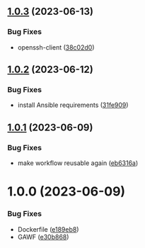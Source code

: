## [1.0.3](https://github.com/lungmuss/feuerfest.deploy/compare/v1.0.2...v1.0.3) (2023-06-13)


### Bug Fixes

* openssh-client ([38c02d0](https://github.com/lungmuss/feuerfest.deploy/commit/38c02d004a978cb34b1621f79ee71b122342e5a5))

## [1.0.2](https://github.com/lungmuss/feuerfest.deploy/compare/v1.0.1...v1.0.2) (2023-06-12)


### Bug Fixes

* install Ansible requirements ([31fe909](https://github.com/lungmuss/feuerfest.deploy/commit/31fe909e89925265182c5cca4415f9545b3c9f37))

## [1.0.1](https://github.com/lungmuss/feuerfest.deploy/compare/v1.0.0...v1.0.1) (2023-06-09)


### Bug Fixes

* make workflow reusable again ([eb6316a](https://github.com/lungmuss/feuerfest.deploy/commit/eb6316aa07fe5e7e15586a922d4866c621cb062f))

# 1.0.0 (2023-06-09)


### Bug Fixes

* Dockerfile ([e189eb8](https://github.com/lungmuss/feuerfest.deploy/commit/e189eb85c65d680eb89e736034ff58542de4f749))
* GAWF ([e30b868](https://github.com/lungmuss/feuerfest.deploy/commit/e30b868f8b40cbd9b973655091e855a54a11da60))
